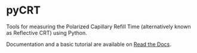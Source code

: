 # pyCRT

Tools for measuring the Polarized Capillary Refill Time (alternatively known
as Reflective CRT) using Python.

Documentation and a basic tutorial are available on [Read the
Docs](https://pyrcrt.readthedocs.io/en/latest/index.html).
